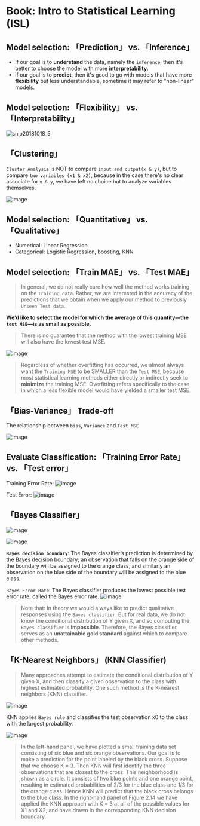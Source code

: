 # Book: Intro to Statistical Learning (ISL)


## Model selection: 「Prediction」 vs. 「Inference」

- If our goal is to **understand** the data, namely the `inference`, then it's better to choose the model with more **interpretability**.
- if our goal is to **predict**, then it's good to go with models that have more **flexibility** but less understandable, sometime it may refer to "non-linear" models.

## Model selection: 「Flexibility」 vs. 「Interpretability」

![snip20181018_5](https://user-images.githubusercontent.com/14041622/47135635-a6a46180-d2e3-11e8-82ad-ce78ab9d7607.png)


## 「Clustering」

`Cluster Analysis` is NOT to compare `input and output(x & y)`, but to compare `two variables (x1 & x2)`,
because in the case there's no clear associate for `x & y`, we have left no choice but to analyze variables themselves.

![image](https://user-images.githubusercontent.com/14041622/47136767-4dd6c800-d2e7-11e8-980f-a8c35dc0012c.png)


## Model selection: 「Quantitative」 vs. 「Qualitative」

- Numerical: Linear Regression
- Categorical: Logistic Regression, boosting, KNN


## Model selection: 「Train MAE」 vs. 「Test MAE」

> In general, we do not really care how well the method works training on the `Training data`.
Rather, we are interested in the accuracy of the predictions that we obtain when we apply our method to previously `Unseen Test data`.

**We’d like to select the model for which the average of this quantity—the `test MSE`—is as small as possible.**

> There is no guarantee that the method with the lowest training MSE will also have the lowest test MSE.

![image](https://user-images.githubusercontent.com/14041622/47139998-c04ba600-d2ef-11e8-8844-5cf29b614cf2.png)

> Regardless of whether overfitting has occurred, we almost always want the `Training MSE` to be SMALLER than the `Test MSE`, 
because most statistical learning methods either directly or indirectly seek to **minimize** the training MSE. Overfitting refers specifically to the case in which a less flexible model would have yielded a smaller test MSE. 


## 「Bias-Variance」 Trade-off

The relationship between `bias`, `Variance` and `Test MSE`

![image](https://user-images.githubusercontent.com/14041622/47142661-fe4bc880-d2f5-11e8-8172-0781bb7d7a5e.png)



## Evaluate Classification: 「Training Error Rate」 vs. 「Test error」

Training Error Rate:
![image](https://user-images.githubusercontent.com/14041622/47143778-88952c00-d2f8-11e8-8ae3-484c11320ff7.png)

Test Error:
![image](https://user-images.githubusercontent.com/14041622/47143791-8cc14980-d2f8-11e8-9a5f-5895d403406a.png)



## 「Bayes Classifier」

![image](https://user-images.githubusercontent.com/14041622/47144104-49b3a600-d2f9-11e8-97be-16cff2247b5d.png)

![image](https://user-images.githubusercontent.com/14041622/47144113-4f10f080-d2f9-11e8-98ca-b1ecf2202089.png)


**`Bayes decision boundary`**: The Bayes classifier’s prediction is determined by the Bayes decision boundary; an observation that falls on the orange side of the boundary will be assigned to the orange class, and similarly an observation on the blue side of the boundary will be assigned to the blue class.

`Bayes Error Rate`: The Bayes classifier produces the lowest possible test error rate, called the Bayes error rate. 
![image](https://user-images.githubusercontent.com/14041622/47144171-710a7300-d2f9-11e8-8166-1b6e951d8b2d.png)

> Note that: In theory we would always like to predict qualitative responses using the `Bayes classifier`. But for real data, we do not know the conditional distribution of Y given X, and so computing the `Bayes classifier` is **impossible**. Therefore, the Bayes classifier serves as an **unattainable gold standard** against which to compare other methods.


## 「K-Nearest Neighbors」 (KNN Classifier)

> Many approaches attempt to estimate the conditional distribution of Y given X, and then classify a given observation to the class with highest estimated probability. One such method is the K-nearest neighbors (KNN) classifier.

![image](https://user-images.githubusercontent.com/14041622/47144685-8f24a300-d2fa-11e8-9040-463ef50bcce7.png)

KNN applies `Bayes rule` and classifies the test observation x0 to the class with the largest probability.


![image](https://user-images.githubusercontent.com/14041622/47145113-91d3c800-d2fb-11e8-96eb-01b9114fa0cc.png)
> In the left-hand panel, we have plotted a small training data set consisting of six blue and six orange observations. Our goal is to make a prediction for the point labeled by the black cross. Suppose that we choose K = 3. Then KNN will first identify the three observations that are closest to the cross. This neighborhood is shown as a circle. It consists of two blue points and one orange point, resulting in estimated probabilities of 2/3 for the blue class and 1/3 for the orange class. Hence KNN will predict that the black cross belongs to the blue class. In the right-hand panel of Figure 2.14 we have applied the KNN approach with K = 3 at all of the possible values for X1 and X2, and have drawn in the corresponding KNN decision boundary.


